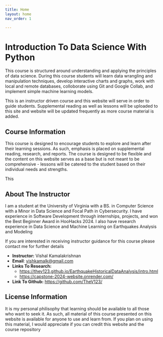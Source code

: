 ```yaml
---
title: Home
layout: home
nav_order: 1

---
```


# Introduction To Data Science With Python
This course is structured around understanding and applying the principles of data science. During this course students will learn data wrangling and manipulation techniques, develop interactive charts and graphs, work with local and remote databases, colloborate using Git and Google Collab, and implement simple machine learning models. 

This is an instructor driven course and this website will serve in order to guide students. Supplemental reading as well as lessons will be uploaded to this site and website will be updated frequently as more course material is added.

## Course Information
This course is designed to encourage students to explore and learn after their learning sessions. As such, emphasis is placed on supplemental reading, research, and reports. The course is designed to be flexible and the content on this website serves as a base but is not meant to be comprehensive - lessons will be catered to the student based on their individual needs and strengths. 

This 

## About The Instructor
I am a student at the University of Virginia with a BS. in Computer Science with a Minor in Data Science and Focal Path in Cybersecurity. I have experience in Software Development through internships, projects, and won the Best Beginner Award in HooHacks 2024. I also have research experience in Data Science and Machine Learning on Earthquakes Analysis and Modeling

If you are interested in receiving instructor guidance for this course please contact me for further details
* **Instructor:** Vishal Kamalakrishnan
* **Email**: vishkamalk@gmail.com
* **Links To Research:**
  * https://thev123.github.io/EarthquakeHistoricalDataAnalysis/intro.html
  * https://capstone-2024-website.onrender.com/
*  **Link To Github:** https://github.com/TheV123/

## License Information
It is my personal philisophy that learning should be available to all those who want to seek it. As such, all material of this course presented on this website is available for anyone to use and learn from. If you plan on using this material, I would appreciate if you can credit this website and the course repository